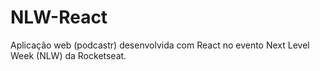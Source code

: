 # NLW-React
Aplicação web (podcastr) desenvolvida com React no evento Next Level Week (NLW) da Rocketseat.
